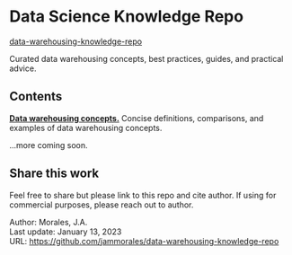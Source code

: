 # Data Science Knowledge Repo 
[data-warehousing-knowledge-repo](https://github.com/jammorales/data-warehousing-knowledge-repo)  
  
Curated data warehousing concepts, best practices, guides, and practical advice.


## Contents

[__Data warehousing concepts.__](https://github.com/jammorales/data-warehousing-knowledge-repo/tree/main/data-warehousing-concepts) Concise definitions, comparisons, and examples of data warehousing concepts.  
  
  
...more coming soon.


## Share this work
Feel free to share but please link to this repo and cite author. If using for commercial purposes, please reach out to author.


Author: Morales, J.A.  
Last update: January 13, 2023  
URL: https://github.com/jammorales/data-warehousing-knowledge-repo


# 

